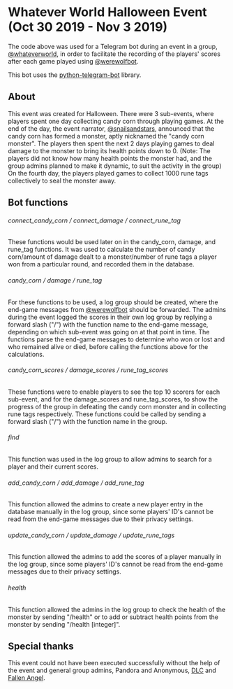 # Whatever World Halloween Event (Oct 30 2019 - Nov 3 2019)
The code above was used for a Telegram bot during an event in a group, [@whateverworld](https://t.me/whateverworld), in order to facilitate the recording of the players' scores after each game played using [@werewolfbot](https://t.me/werewolfbot).

This bot uses the [python-telegram-bot](https://github.com/python-telegram-bot/python-telegram-bot) library.

## About
This event was created for Halloween. There were 3 sub-events, where players spent one day collecting candy corn through playing games. At the end of the day, the event narrator, [@snailsandstars](https://t.me/snailsandstars), announced that the candy corn has formed a monster, aptly nicknamed the "candy corn monster". The players then spent the next 2 days playing games to deal damage to the monster to bring its health points down to 0. (Note: The players did not know how many health points the monster had, and the group admins planned to make it dynamic, to suit the activity in the group) On the fourth day, the players played games to collect 1000 rune tags collectively to seal the monster away.

## Bot functions
###### connect_candy_corn / connect_damage / connect_rune_tag
These functions would be used later on in the candy_corn, damage, and rune_tag functions. It was used to calculate the number of candy corn/amount of damage dealt to a monster/number of rune tags a player won from a particular round, and recorded them in the database.

###### candy_corn / damage / rune_tag
For these functions to be used, a log group should be created, where the end-game messages from [@werewolfbot](https://t.me/werewolfbot) should be forwarded. The admins during the event logged the scores in their own log group by replying a forward slash ("/") with the function name to the end-game message, depending on which sub-event was going on at that point in time. The functions parse the end-game messages to determine who won or lost and who remained alive or died, before calling the functions above for the calculations.

###### candy_corn_scores / damage_scores / rune_tag_scores
These functions were to enable players to see the top 10 scorers for each sub-event, and for the damage_scores and rune_tag_scores, to show the progress of the group in defeating the candy corn monster and in collecting rune tags respectively. These functions could be called by sending a forward slash ("/") with the function name in the group.

###### find
This function was used in the log group to allow admins to search for a player and their current scores.

###### add_candy_corn / add_damage / add_rune_tag
This function allowed the admins to create a new player entry in the database manually in the log group, since some players' ID's cannot be read from the end-game messages due to their privacy settings.

###### update_candy_corn / update_damage / update_rune_tags
This function allowed the admins to add the scores of a player manually in the log group, since some players' ID's cannot be read from the end-game messages due to their privacy settings.

###### health
This function allowed the admins in the log group to check the health of the monster by sending "/health" or to add or subtract health points from the monster by sending "/health [integer]".

## Special thanks
This event could not have been executed successfully without the help of the event and general group admins, Pandora and Anonymous, [DLC](https://t.me/edgypancake) and [Fallen Angel](https://t.me/maykurasaki). 
